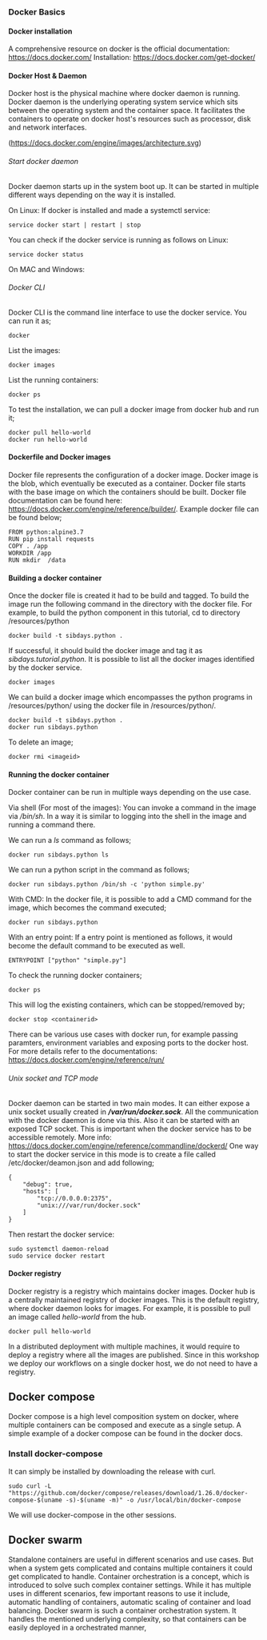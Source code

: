 ### Docker Basics


#### Docker installation
A comprehensive resource on docker is the official documentation: https://docs.docker.com/
Installation: https://docs.docker.com/get-docker/


#### Docker Host & Daemon
Docker host is the physical machine where docker daemon is running. Docker daemon is the underlying operating system service which sits between the operating system and the container space.
It facilitates the containers to operate on docker host's resources such as processor, disk and network interfaces. 

 
(https://docs.docker.com/engine/images/architecture.svg)

###### Start docker daemon
Docker daemon starts up in the system boot up. It can be started in multiple different ways depending on the way it is installed.

On Linux:
If docker is installed and made a systemctl service:
```
service docker start | restart | stop
``` 

You can check if the docker service is running as follows on Linux:

```
service docker status
```

On MAC and Windows:


###### Docker CLI

Docker CLI is the command line interface to use the docker service. You can run it as;

```
docker
```

List the images:

```
docker images
```

List the running containers:
```
docker ps
```

To test the installation, we can pull a docker image from docker hub and run it;

```
docker pull hello-world
docker run hello-world
```


#### Dockerfile and Docker images

Docker file represents the configuration of a docker image. Docker image is the blob, which eventually be executed as a container. Docker file starts with the base image on which the containers should be built.
Docker file documentation can be found here: https://docs.docker.com/engine/reference/builder/. Example docker file can be found below;

```
FROM python:alpine3.7
RUN pip install requests
COPY . /app
WORKDIR /app
RUN mkdir  /data
```


#### Building a docker container

Once the docker file is created it had to be build and tagged. To build the image run the following command in the directory with the docker file.
For example, to build the python component in this tutorial, cd to directory /resources/python

```
docker build -t sibdays.python .
```

If successful, it should build the docker image and tag it as *sibdays.tutorial.python*. It is possible to list all the docker images identified by the docker service.

```
docker images
``` 

We can build a docker image which encompasses the python programs in /resources/python/ using the docker file in /resources/python/.

```
docker build -t sibdays.python .
docker run sibdays.python
``` 

To delete an image;
```
docker rmi <imageid>
```

#### Running the docker container

Docker container can be run in multiple ways depending on the use case.

Via shell (For most of the images):
You can invoke a command in the image via */bin/sh*. In a way it is similar to logging into the shell in the image and running a command there.

We can run a *ls* command  as follows;

```
docker run sibdays.python ls
```

We can run a python script in the command as follows;
```
docker run sibdays.python /bin/sh -c 'python simple.py'
```

With CMD:
In the docker file, it is possible to add a CMD command for the image, which becomes the command executed;

```
docker run sibdays.python
```

With an entry point:
If a entry point is mentioned as follows, it would become the default command to be executed as well.

```
ENTRYPOINT ["python" "simple.py"]
```

To check the running docker containers;

```
docker ps
```
This will log the existing containers, which can be stopped/removed by;

```
docker stop <containerid>
```

There can be various use cases with docker run, for example passing paramters, environment variables and exposing ports to the docker host. For more details refer to the documentations:
https://docs.docker.com/engine/reference/run/

###### Unix socket and TCP mode
Docker daemon can be started in two main modes. It can either expose a unix socket usually created in ***/var/run/docker.sock***. All the communication with the docker daemon is done via this.
Also it can be started with an exposed TCP socket. This is important when the docker service has to be accessible remotely. More info: https://docs.docker.com/engine/reference/commandline/dockerd/ 
One way to start the docker service in this mode is to create a file called /etc/docker/deamon.json and add following;
```
{
  	"debug": true,
	"hosts": [
		"tcp://0.0.0.0:2375",
		"unix:///var/run/docker.sock"
	]
}
```

Then restart the docker service:
```
sudo systemctl daemon-reload
sudo service docker restart
```

#### Docker registry

Docker registry is a registry which maintains docker images. Docker hub is a centrally maintained registry of docker images. This is the default registry, where docker daemon looks for images.
For example, it is possible to pull an image called *hello-world* from the hub.

```
docker pull hello-world
``` 
In a distributed deployment with multiple machines, it would require to deploy a registry where all the images are published. Since in this workshop we deploy our workflows on a single docker host, we do not need to have a registry.

## Docker compose

Docker compose is a high level composition system on docker, where multiple containers can be composed and execute as a single setup. A simple example of a docker compose can be found in the docker docs.

### Install docker-compose

It can simply be installed by downloading the release with curl.

```
sudo curl -L "https://github.com/docker/compose/releases/download/1.26.0/docker-compose-$(uname -s)-$(uname -m)" -o /usr/local/bin/docker-compose

```

We will use docker-compose in the other sessions.

## Docker swarm

Standalone containers are useful in different scenarios and use cases. But when a system gets complicated and contains multiple containers it could get complicated to handle. Container orchestration is a 
concept, which is introduced to solve such complex container settings. While it has multiple uses in different scenarios, few important reasons to use it include, automatic handling of containers, automatic scaling
of container and load balancing. Docker swarm is such a container orchestration system. It handles the mentioned underlying complexity, so that containers can be easily deployed in a orchestrated manner,
